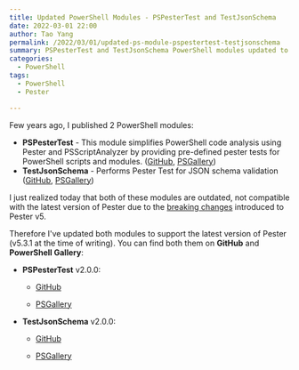 ```yaml
---
title: Updated PowerShell Modules - PSPesterTest and TestJsonSchema
date: 2022-03-01 22:00
author: Tao Yang
permalink: /2022/03/01/updated-ps-module-pspestertest-testjsonschema
summary: PSPesterTest and TestJsonSchema PowerShell modules updated to support Pester v5.
categories:
  - PowerShell
tags:
  - PowerShell
  - Pester

---
```


Few years ago, I published 2 PowerShell modules:

* **PSPesterTest** - This module simplifies PowerShell code analysis using Pester and PSScriptAnalyzer by providing pre-defined pester tests for PowerShell scripts and modules. ([GitHub](https://www.powershellgallery.com/packages/PSPesterTest/), [PSGallery](https://github.com/tyconsulting/PSPesterTest-PSModule))
* **TestJsonSchema** - Performs Pester Test for JSON schema validation ([GitHub](https://github.com/tyconsulting/TestJsonSchema-PS), [PSGallery](https://www.powershellgallery.com/packages/TestJsonSchema/))

I just realized today that both of these modules are outdated, not compatible with the latest version of Pester due to the [breaking changes](https://pester-docs.netlify.app/docs/migrations/breaking-changes-in-v5) introduced to Pester v5.

Therefore I've updated both modules to support the latest version of Pester (v5.3.1 at the time of writing). You can find both them on **GitHub** and **PowerShell Gallery**:

* **PSPesterTest** v2.0.0:

  * [GitHub](https://www.powershellgallery.com/packages/PSPesterTest/)

  * [PSGallery](https://github.com/tyconsulting/PSPesterTest-PSModule)

* **TestJsonSchema** v2.0.0:

  * [GitHub](https://github.com/tyconsulting/TestJsonSchema-PS)

  * [PSGallery](https://www.powershellgallery.com/packages/TestJsonSchema/)
